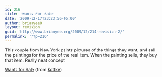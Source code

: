 ```yaml
---
id: 216
title: 'Wants For Sale'
date: '2009-12-17T23:23:56-05:00'
author: brianyee0
layout: revision
guid: 'http://www.brianyee.org/2009/12/214-revision-2/'
permalink: '/?p=216'
---
```


This couple from New York paints pictures of the things they want, and sell the paintings for the price of the real item. When the painting sells, they buy that item. Really neat concept.

[Wants for Sale](http://www.wantsforsale.com/index.html) (from [Kottke](http://kottke.org/))